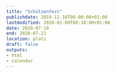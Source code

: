 ```yaml
---
title: "Schützenfest"
publishdate: 2019-12-10T06:00:00+01:00
lastmodified: 2020-01-09T08:10:00+01:00
date: 2020-07-18
end: 2020-07-22
location: platz
draft: false
outputs:
- html
- calendar
---
```

